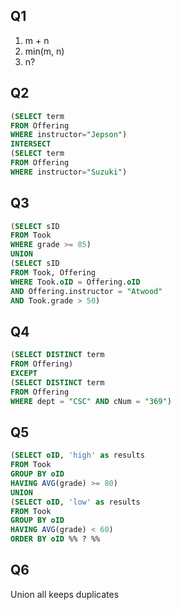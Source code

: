 ## Q1
1. m + n
2. min(m, n)
3. n?

## Q2
```sql
(SELECT term
FROM Offering
WHERE instructor="Jepson")
INTERSECT
(SELECT term
FROM Offering
WHERE instructor="Suzuki")
```
## Q3
```sql
(SELECT sID
FROM Took
WHERE grade >= 85)
UNION
(SELECT sID
FROM Took, Offering
WHERE Took.oID = Offering.oID
AND Offering.instructor = "Atwood"
AND Took.grade > 50)
```
## Q4
```sql
(SELECT DISTINCT term
FROM Offering)
EXCEPT
(SELECT DISTINCT term
FROM Offering
WHERE dept = "CSC" AND cNum = "369")
```
## Q5
```sql
(SELECT oID, 'high' as results
FROM Took
GROUP BY oID
HAVING AVG(grade) >= 80)
UNION
(SELECT oID, 'low' as results
FROM Took
GROUP BY oID
HAVING AVG(grade) < 60)
ORDER BY oID %% ? %%
```
## Q6
Union all keeps duplicates
